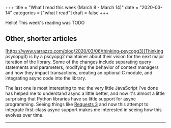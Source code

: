 +++
title = "What I read this week (March 8 - March 14)"
date = "2020-03-14"
categories = ["what I read"]
draft = false
+++

Hello! This week's reading was TODO

<!--more-->


## Other, shorter articles
[https://www.varrazzo.com/blog/2020/03/06/thinking-psycopg3](Thinking psycopg3) is by a pscyopg2 maintainer about their vision for the next major iteration of the library. Some of the changes include separating query statements and parameters, modifying the behavior of context managers and how they impact transactions, creating an optional C module, and integrating async code into the library.

The last one is most interesting to me: the very little JavaScript I've done has helped me to understand async a little better, and now it's almost a little surprising that Python libraries have so little support for async programming. Seeing things like [Requests 3](http://3.python-requests.org/) and now this attempt to integrate first-class async support makes me interested in seeing how this evolves over time.

---

